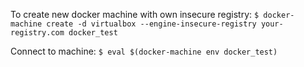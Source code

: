 To create new docker machine with own insecure registry:
`$ docker-machine create -d virtualbox --engine-insecure-registry your-registry.com docker_test`

Connect to machine:
`$ eval $(docker-machine env docker_test)`
